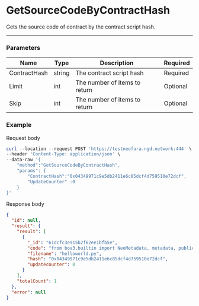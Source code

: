 # GetSourceCodeByContractHash
Gets the source code of contract by the contract script hash.
<hr>

### Parameters

|    Name    | Type | Description | Required |
| ---------- | --- |    ------    | ----|
| ContractHash     | string|  The contract script hash| Required |Required | UpdateCounter     | string|  The number of times the contract hash been updated| Required|
| Limit    | int|  The number of items to return| Optional|
| Skip    | int|  The number of items to return| Optional |


### Example

Request body

```powershell
curl --location --request POST 'https://testneofura.ngd.network:444' \
--header 'Content-Type: application/json' \
--data-raw '{
    "method":"GetSourceCodeByContractHash",
    "params": {
        "ContractHash":"0x04349971c9e5db2411e6c85dcf4d759510e72dcf",
        "UpdateCounter" :0
    }
}'
```

Response body

```json
{
  "id": null,
  "result": {
    "result": [
      {
        "_id": "61dcfc3e915b2f62ee1bfb5e",
        "code": "from boa3.builtin import NeoMetadata, metadata, public\nfrom boa3.builtin.interop.storage import put\n\n\n@public\ndef Main():\n    put('hello', 'world')\n\n\n@metadata\ndef manifest() -> NeoMetadata:\n    meta = NeoMetadata()\n    meta.author = \"COZ in partnership with Simpli\"\n    meta.email = \"contact@coz.io\"\n    meta.description = 'This is a contract example'\n    return meta\n",
        "filename": "helloworld.py",
        "hash": "0x04349971c9e5db2411e6c85dcf4d759510e72dcf",
        "updatecounter": 0
      }
    ],
    "totalCount": 1
  },
  "error": null
}
```
